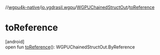 //[wgpu4k-native](../../../index.md)/[io.ygdrasil.wgpu](../index.md)/[WGPUChainedStructOut](index.md)/[toReference](to-reference.md)

# toReference

[android]\
open fun [toReference](to-reference.md)(): WGPUChainedStructOut.ByReference